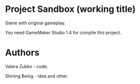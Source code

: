 # Project Sandbox (working title)
Game with original gameplay.

You need GameMaker Studio 1.4 for compile this project.

# Authors
Valera Zubko - code.

Shining Being - idea and other.

